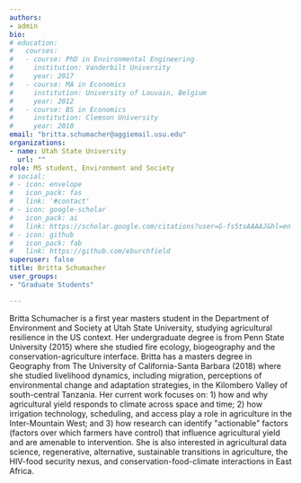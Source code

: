 ```yaml
---
authors:
- admin
bio:  
# education:
#   courses:
#   - course: PhD in Environmental Engineering
#     institution: Vanderbilt University
#     year: 2017
#   - course: MA in Economics
#     institution: University of Louvain, Belgium
#     year: 2012
#   - course: BS in Economics 
#     institution: Clemson University
#     year: 2010
email: "britta.schumacher@aggiemail.usu.edu"
organizations:
- name: Utah State University
  url: ""
role: MS student, Environment and Society
# social:
# - icon: envelope
#   icon_pack: fas
#   link: '#contact'
# - icon: google-scholar
#   icon_pack: ai
#   link: https://scholar.google.com/citations?user=G-fs5tsAAAAJ&hl=en
# - icon: github
#   icon_pack: fab
#   link: https://github.com/eburchfield
superuser: false
title: Britta Schumacher
user_groups:
- "Graduate Students"

---
```


Britta Schumacher is a first year masters student in the Department of Environment and Society at Utah State University, studying agricultural resilience in the US context. Her undergraduate degree is from Penn State University (2015) where she studied fire ecology, biogeography and the conservation-agriculture interface. Britta has a masters degree in Geography from The University of California-Santa Barbara (2018) where she studied livelihood dynamics, including migration, perceptions of environmental change and adaptation strategies, in the Kilombero Valley of south-central Tanzania. Her current work focuses on: 1) how and why agricultural yield responds to climate across space and time; 2) how irrigation technology, scheduling, and access play a role in agriculture in the Inter-Mountain West; and 3) how research can identify "actionable" factors (factors over which farmers have control) that influence agricultural yield and are amenable to intervention. She is also interested in agricultural data science, regenerative, alternative, sustainable transitions in agriculture, the HIV-food security nexus, and conservation-food-climate interactions in East Africa.